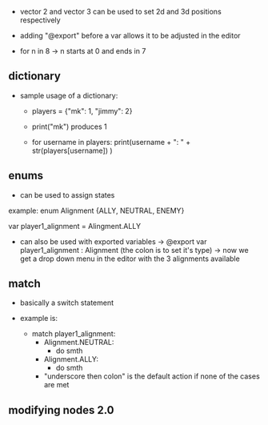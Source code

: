 - vector 2 and vector 3 can be used to set 2d and 3d positions respectively

- adding "@export" before a var allows it to be adjusted in the editor

- for n in 8 -> n starts at 0 and ends in 7

## dictionary
- sample usage of a dictionary:
	-  players = {"mk": 1, "jimmy": 2}
	- print("mk") produces 1

	- for username in players: print(username + ": " + str(players[username]) )

## enums
- can be used to assign states

example: enum Alignment {ALLY, NEUTRAL, ENEMY}

var player1_alignment = Alingment.ALLY

- can also be used with exported variables -> @export var player1_alignment :  Alignment (the colon is to set it's type) -> now we get a drop down menu in the editor with the 3 alignments available

## match
- basically a switch statement

- example is:
	- match player1_alignment:
		- Alignment.NEUTRAL:
			- do smth
		- Alignment.ALLY:
			- do smth
		- "underscore then colon" is the default action if none of the cases are met

## modifying nodes 2.0